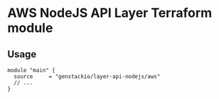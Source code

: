 # AWS NodeJS API Layer Terraform module

## Usage

```hcl
module "main" {
  source     = "genstackio/layer-api-nodejs/aws"
  // ...
}
```
